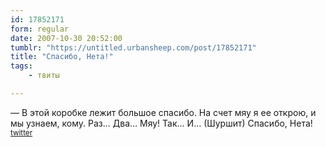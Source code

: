 ```yaml
---
id: 17852171
form: regular
date: 2007-10-30 20:52:00
tumblr: "https://untitled.urbansheep.com/post/17852171"
title: "Спасибо, Нета!"
tags:
    - твиты

---
```


<p>—&nbsp;В этой коробке лежит большое спасибо. На счет мяу я ее открою, и мы узнаем, кому. Раз&hellip; Два&hellip; Мяу! Так&hellip; И&hellip; (Шуршит) Спасибо, Нета! <small><a href="http://twitter.com/urbansheep/statuses/375727612">twitter</a></small></p>

